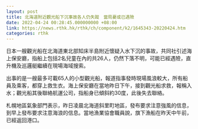 ```yaml
---
layout: post
title: 北海道附近觀光船下沉事故各人仍失蹤　當局憂或已遇險
date: 2022-04-24 00:28:45.000000000 +08:00
link: https://news.rthk.hk/rthk/ch/component/k2/1645343-20220424.htm
categories: rthk
---
```


日本一艘觀光船在北海道東北部知床半島附近懷疑入水下沉的事故，共同社引述海上保安廳，指船上包括2名兒童在內的共26人，仍然下落不明，可能已經遇險，直升機及巡邏艇繼續在現場海域搜索。

出事的是一艘最多可載65人的小型觀光船，報道指事發時現場風浪較大，所有船員及乘客，都穿上救生衣。海上保安廳在當地昨日下午，接到觀光船求救，報稱入水；觀光船其後聯絡航運公司，指船身已傾斜約30度，此後失去聯絡。

札幌地區氣象部門表示，昨日凌晨北海道斜里町地區，發布要求注意強風的信息，到早上發布要求注意海浪的信息。當地漁業協會職員說，旗下漁船在昨天中午前，已經返回港口。
